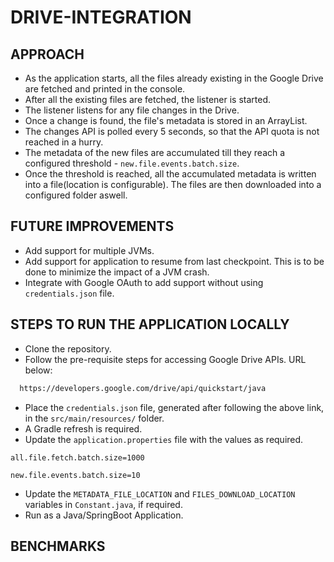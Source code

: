 # DRIVE-INTEGRATION

## APPROACH

- As the application starts, all the files already existing in the Google Drive are fetched and printed in the console.
- After all the existing files are fetched, the listener is started.
- The listener listens for any file changes in the Drive.
- Once a change is found, the file's metadata is stored in an ArrayList.
- The changes API is polled every 5 seconds, so that the API quota is not reached in a hurry.
- The metadata of the new files are accumulated till they reach a configured threshold - `new.file.events.batch.size`.
- Once the threshold is reached, all the accumulated metadata is written into a file(location is configurable). The files are then downloaded into a configured folder aswell.

## FUTURE IMPROVEMENTS

- Add support for multiple JVMs.
- Add support for application to resume from last checkpoint. This is to be done to minimize the impact of a JVM crash.
- Integrate with Google OAuth to add support without using `credentials.json` file.

## STEPS TO RUN THE APPLICATION LOCALLY

- Clone the repository.
- Follow the pre-requisite steps for accessing Google Drive APIs. URL below:
 ```bash
   https://developers.google.com/drive/api/quickstart/java
 ```
 - Place the `credentials.json` file, generated after following the above link, in the `src/main/resources/` folder. 
 - A Gradle refresh is required.
 - Update the `application.properties` file with the values as required.
 ```properties
all.file.fetch.batch.size=1000

new.file.events.batch.size=10
 ```
 - Update the `METADATA_FILE_LOCATION` and `FILES_DOWNLOAD_LOCATION` variables in `Constant.java`, if required.
 - Run as a Java/SpringBoot Application.

## BENCHMARKS
